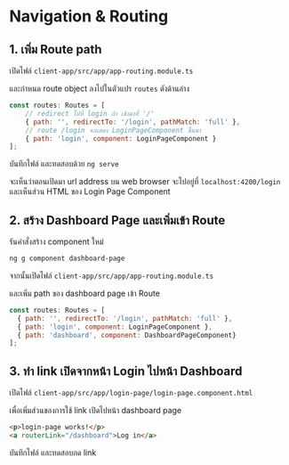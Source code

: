 
# Navigation & Routing


## 1. เพิ่ม Route path 

เปิดไฟล์​ `client-app/src/app/app-routing.module.ts`

และกำหนด route object ลงไปในตัวแปร `routes` ดังด้านล่าง

```js
const routes: Routes = [
    // redirect ไปที่ login ถ้า เข้ามาที่ '/' 
    { path: '', redirectTo: '/login', pathMatch: 'full' },
    // route /login จะแสดง LoginPageComponent ขึ้นมา
    { path: 'login', component: LoginPageComponent }
];
```

บันทึกไฟล์ และทดสอบด้วย `ng serve`

จะเห็นว่าตอนเปิดมา url address บน web browser จะไปอยู่ที่ `localhost:4200/login` และเห็นส่วน HTML ของ Login Page Component 

## 2. สร้าง Dashboard Page และเพิ่มเข้า Route 

รันคำสั่งสร้าง component ใหม่ 

```bash
ng g component dashboard-page
```

จากนั้นเปิดไฟล์ `client-app/src/app/app-routing.module.ts`

และเพิ่ม path ของ dashboard page เข้า Route 

```js
const routes: Routes = [
  { path: '', redirectTo: '/login', pathMatch: 'full' },
  { path: 'login', component: LoginPageComponent },
  { path: 'dashboard', component: DashboardPageComponent}
];
```

## 3. ทำ link เปิดจากหน้า Login ไปหน้า Dashboard

เปิดไฟล์ `client-app/src/app/login-page/login-page.component.html`

เพื่อเพิ่มส่วนของการใช้ link เปิดไปหน้า dashboard page

```html
<p>login-page works!</p>
<a routerLink="/dashboard">Log in</a>
```

บันทึกไฟล์ และทดสอบกด link 

## 